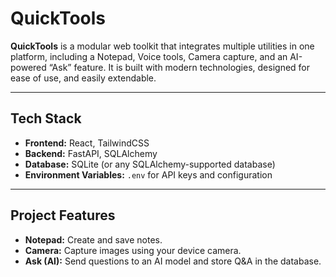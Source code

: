 # QuickTools

**QuickTools** is a modular web toolkit that integrates multiple utilities in one platform, including a Notepad, Voice tools, Camera capture, and an AI-powered “Ask” feature. It is built with modern technologies, designed for ease of use, and easily extendable.

---

## Tech Stack

- **Frontend:** React, TailwindCSS  
- **Backend:** FastAPI, SQLAlchemy  
- **Database:** SQLite (or any SQLAlchemy-supported database)  
- **Environment Variables:** `.env` for API keys and configuration

---

## Project Features

- **Notepad:** Create and save notes.  
- **Camera:** Capture images using your device camera.  
- **Ask (AI):** Send questions to an AI model and store Q&A in the database.
